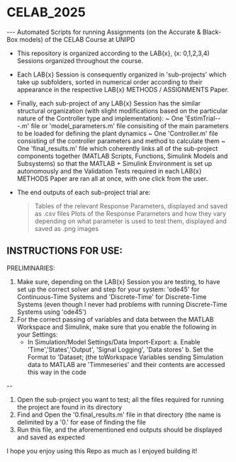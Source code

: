 # CELAB_2025
--- Automated Scripts for running Assignments (on the Accurate \& Black-Box models) of the CELAB Course at UNIPD

- This repository is organized according to the LAB{x}, (x: 0,1,2,3,4) Sessions organized throughout the course.
  
- Each LAB{x} Session is consequently organized in 'sub-projects' which take up subfolders, sorted in numerical order according to their appearance in the respective LAB{x} METHODS / ASSIGNMENTS Paper.

- Finally, each sub-project of any LAB{x} Session has the similar structural organization (with slight modifications based on the particular nature of the Controller type and implementation):
  ~ One 'EstimTrial---.m' file or 'model_parameters.m' file consisiting of the main parameters to be loaded for defining the plant dynamics
  ~ One 'Controller.m' file consisting of the controller parameters and method to calculate them
  ~ One 'final_results.m' file which coherently links all of the sub-project components together (MATLAB Scripts, Functions, Simulink Models and Subsystems) so that the MATLAB + Simulink Environment is set up autonomously and the Validation Tests required in each LAB{x} METHODS Paper are ran all at once, with one click from the user.

- The end outputs of each sub-project trial are:
  > Tables of the relevant Response Parameters, displayed and saved as .csv files
  > Plots of the Response Parameters and how they vary depending on what parameter is used to test them, displayed and saved as .png images

INSTRUCTIONS FOR USE:
---

PRELIMINARIES:
1. Make sure, depending on the LAB{x} Session you are testing, to have set up the correct solver and step for your system: 'ode45' for Continuous-Time Systems and 'Discrete-Time' for Discrete-Time Systems (even though I never had problems with running Discrete-Time Systems using 'ode45')
2. For the correct passing of variables and data between the MATLAB Workspace and Simulink, make sure that you enable the following in your Settings:
   - In Simulation/Model Settings/Data Import-Export:
   a. Enable 'Time','States','Output', 'Signal Logging', 'Data stores'
   b. Set the Format to 'Dataset; (the toWorkspace Variables sending Simulation data to MATLAB are 'Timmeseries' and their contents are accessed this way in the code

--
1. Open the sub-project you want to test; all the files required for running the project are found in its directory
2. Find and Open the '0.final_results.m' file in that directory (the name is delimited by a '0.' for ease of finding the file
3. Run this file, and the aforementioned end outputs should be displayed and saved as expected

I hope you enjoy using this Repo as much as I enjoyed building it!
